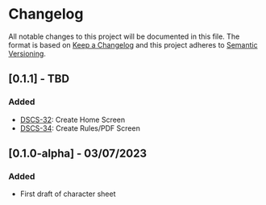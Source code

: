 # Changelog

All notable changes to this project will be documented in this file.
The format is based on [Keep a Changelog](http://keepachangelog.com/en/1.0.0/) and this project adheres to [Semantic Versioning](http://semver.org/spec/2.0.0.html).

[//]: # "Acceptable subheadings are 'Added', 'Changed', 'Deprecated', 'Removed', 'Fixed', and 'Security'"
[//]: # "Dates should be formatted as 'MM/DD/YYYY'"

<!---
* Template line ([DSCS-##](https://camburgaler.atlassian.net/browse/DSCS-##))
-->

## [0.1.1] - TBD

### Added

-   [DSCS-32](https://camburgaler.atlassian.net/browse/DSCS-32): Create Home Screen
-   [DSCS-34](https://camburgaler.atlassian.net/browse/DSCS-34): Create Rules/PDF Screen

## [0.1.0-alpha] - 03/07/2023

### Added

-   First draft of character sheet
